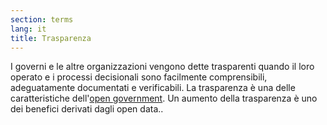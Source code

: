 ```yaml
---
section: terms
lang: it
title: Trasparenza
---
```

I governi e le altre organizzazioni vengono dette trasparenti quando il loro operato e i processi decisionali sono facilmente comprensibili, adeguatamente documentati e verificabili. La trasparenza è una delle caratteristiche dell'[open government](/glossary/it/open-government/). Un aumento della trasparenza è uno dei benefici derivati dagli open data..
